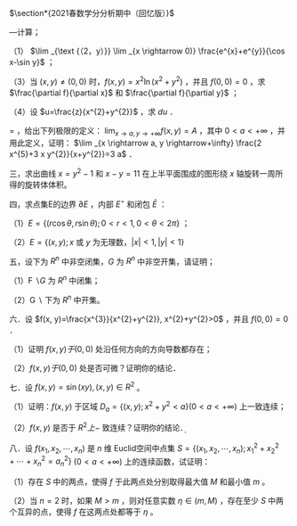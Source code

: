 $\section*{2021春数学分分析期中（回忆版）}$

—计算；

（1） $\lim _{\text {（2，y）}} \lim _{x \rightarrow 0)} \frac{e^{x}+e^{y}}{\cos x-\sin y}$ ；

（3）当 $(x, y) \neq(0,0)$ 时，$f(x, y)=x^{2} \ln \left(x^{2}+y^{2}\right)$ ，并且 $f(0,0)=0$ ，求 $\frac{\partial f}{\partial x}$ 和 $\frac{\partial f}{\partial y}$ ；

（4）设 $u=\frac{z}{x^{2}+y^{2}}$ ，求 $d u$ ．

$=$ ，给出下列极限的定义： $\lim _{x \rightarrow a, y \rightarrow+\infty} f(x, y)=A$ ，其中 $0<a<+\infty$ ，并用此定义，证明： $\lim _{x \rightarrow a, y \rightarrow+\infty} \frac{2 x^{5}+3 x y^{2}}{x+y^{2}}=3 a$ ．

三，求出曲线 $x=y^{2}-1$ 和 $x-y=11$ 在上半平面围成的图形绕 $x$ 轴旋转一周所得的旋转体体积。

四，求点集E的边界 $\partial E$ ，内部 $E^{\circ}$ 和闭包 $\bar{E}$ ：

（1）$E=\{(r \cos \theta, r \sin \theta) ; 0<r<1,0<\theta<2 \pi\}$ ；

（2）$E=\{(x, y) ; x$ 或 $y$ 为无理数，$|x|<1,|y|<1\}$

五，设下为 $R^{n}$ 中非空闭集，$G$ 为 $R^{n}$ 中非空开集，请证明；

（1）F $\backslash G$ 为 $R^{n}$ 中闭集；

（2）G $\backslash$ 下为 $R^{n}$ 中开集。

六．设 $f(x, y)=\frac{x^{3}}{x^{2}+y^{2}}, x^{2}+y^{2}>0$ ，并且 $f(0,0)=0$ ．

（1）证明 $f(x, y) 于(0,0)$ 处沿任何方向的方向导数都存在；

（2）$f(x, y) 于(0,0)$ 处是否可微？证明你的结论．

七．设 $f(x, y)=\sin (x y),(x, y) \in R^{2}$ 。

（1）证明：$f(x, y)$ 于区域 $D_{a}=\left\{(x, y) ; x^{2}+y^{2}<a\right\}(0<a<+\infty)$ 上一致连续；

（2）$f(x, y)$ 是否于 $R^{2} 上-$ 致连续？证明你的结论．$_{\text {．}}$

八．设 $f\left(x_{1}, x_{2}, \cdots, x_{n}\right)$ 是 $n$ 维 Euclid空间中点集 $S=\left\{\left(x_{1}, x_{2}, \cdots, x_{n}\right) ; x_{1}^{2}+x_{2}^{2}+\cdots+x_{n}^{2}=a_{n}^{2}\right\}$ $(0<a<+\infty)$ 上的连续函数，试证明：

（1）存在 $S$ 中的两点，使得 $f$ 于此两点处分别取得最大值 $M$ 和最小值 $m$ 。

（2）当 $n=2$ 时，如果 $M>m$ ，则对任意实数 $\eta \in(m, M)$ ，存在至少 $S$ 中两个互异的点，使得 $f$ 在这两点处都等于 $\eta$ 。

